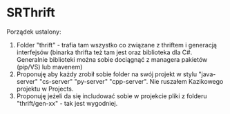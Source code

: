 SRThrift
========

Porządek ustalony:
1) Folder "thrift" - trafia tam wszystko co związane z thriftem i generacją interfejsów (binarka thrifta też tam jest oraz biblioteka dla C#. Generalnie biblioteki można sobie dociągnąć z managera pakietów (pip/VS) lub mavenem)
2) Proponuję aby każdy zrobił sobie folder na swój projekt w stylu "java-server" "cs-server" "py-server" "cpp-server". Nie ruszałem Kazikowego projektu w Projects.
3) Proponuję jeżeli da się includować sobie w projekcie pliki z folderu "thrift/gen-xx" - tak jest wygodniej.